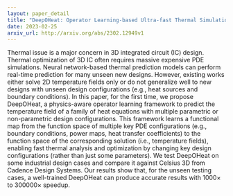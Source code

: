 ```yaml
---
layout: paper_detail
title: "DeepOHeat: Operator Learning-based Ultra-fast Thermal Simulation in 3D-IC Design"
date: 2023-02-25
arxiv_url: http://arxiv.org/abs/2302.12949v1
---
```


Thermal issue is a major concern in 3D integrated circuit (IC) design. Thermal optimization of 3D IC often requires massive expensive PDE simulations. Neural network-based thermal prediction models can perform real-time prediction for many unseen new designs. However, existing works either solve 2D temperature fields only or do not generalize well to new designs with unseen design configurations (e.g., heat sources and boundary conditions). In this paper, for the first time, we propose DeepOHeat, a physics-aware operator learning framework to predict the temperature field of a family of heat equations with multiple parametric or non-parametric design configurations. This framework learns a functional map from the function space of multiple key PDE configurations (e.g., boundary conditions, power maps, heat transfer coefficients) to the function space of the corresponding solution (i.e., temperature fields), enabling fast thermal analysis and optimization by changing key design configurations (rather than just some parameters). We test DeepOHeat on some industrial design cases and compare it against Celsius 3D from Cadence Design Systems. Our results show that, for the unseen testing cases, a well-trained DeepOHeat can produce accurate results with $1000\times$ to $300000\times$ speedup.
